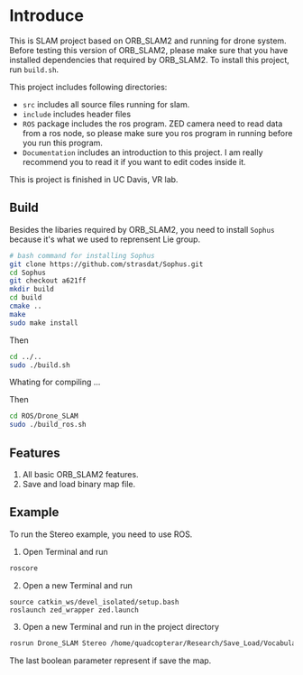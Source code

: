 # Introduce
This is SLAM project based on ORB_SLAM2 and running for drone system. Before testing this version of ORB_SLAM2, please make sure that you have installed dependencies that required by ORB_SLAM2. To install this project, run `build.sh`.

This project includes following directories:

* `src` includes all source files running for slam.
* `include` includes header files
* `ROS` package includes the ros program. ZED camera need to read data from a ros node, so please make sure you ros program in running before you run this program.
* `Documentation` includes an introduction to this project. I am really recommend you to read it if you want to edit codes inside it.

This is project is finished in UC Davis, VR lab.

## Build

Besides the libaries required by ORB_SLAM2, you need to install `Sophus` because it's what we used to reprensent Lie group.

```bash
# bash command for installing Sophus
git clone https://github.com/strasdat/Sophus.git
cd Sophus
git checkout a621ff
mkdir build
cd build
cmake ..
make
sudo make install
```

Then 
```bash
cd ../..
sudo ./build.sh
```

Whating for compiling ...

Then
```bash
cd ROS/Drone_SLAM
sudo ./build_ros.sh
```

## Features
1. All basic ORB_SLAM2 features.
2. Save and load binary map file.

## Example

To run the Stereo example, you need to use ROS.
1. Open Terminal and run
```bash
roscore
```
2. Open a new Terminal and run
```
source catkin_ws/devel_isolated/setup.bash
roslaunch zed_wrapper zed.launch
```
3. Open a new Terminal and run in the project directory
```bash
rosrun Drone_SLAM Stereo /home/quadcopterar/Research/Save_Load/Vocabulary/ORBvoc.bin /home/quadcopterar/Research/Save_Load/zedSetting.yaml false
```
The last boolean parameter represent if save the map.

